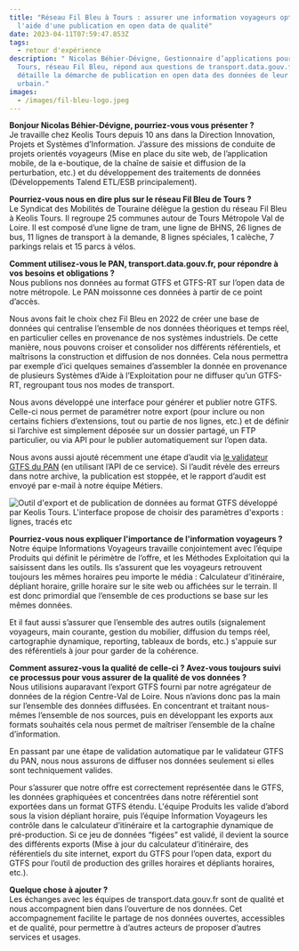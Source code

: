 ```yaml
---
title: "Réseau Fil Bleu à Tours : assurer une information voyageurs optimale à
  l'aide d'une publication en open data de qualité"
date: 2023-04-11T07:59:47.853Z
tags:
  - retour d'expérience
description: " Nicolas Béhier-Dévigne, Gestionnaire d’applications pour Keolis
  Tours, réseau Fil Bleu, répond aux questions de transport.data.gouv.fr et
  détaille la démarche de publication en open data des données de leur réseau
  urbain."
images:
  - /images/fil-bleu-logo.jpeg
---
```

**Bonjour Nicolas Béhier-Dévigne, pourriez-vous vous présenter ?**\
Je travaille chez Keolis Tours depuis 10 ans dans la Direction Innovation, Projets et Systèmes d’Information. J’assure des missions de conduite de projets orientés voyageurs (Mise en place du site web, de l’application mobile, de la e-boutique, de la chaîne de saisie et diffusion de la perturbation, etc.) et du développement des traitements de données (Développements Talend ETL/ESB principalement).

**Pourriez-vous nous en dire plus sur le réseau Fil Bleu de Tours ?**\
Le Syndicat des Mobilités de Touraine délègue la gestion du réseau Fil Bleu à Keolis Tours. Il regroupe 25 communes autour de Tours Métropole Val de Loire. Il est composé d’une ligne de tram, une ligne de BHNS, 26 lignes de bus, 11 lignes de transport à la demande, 8 lignes spéciales, 1 calèche, 7 parkings relais et 15 parcs à vélos.

**Comment utilisez-vous le PAN, transport.data.gouv.fr, pour répondre à vos besoins et obligations ?**\
Nous publions nos données au format GTFS et GTFS-RT sur l’open data de notre métropole. Le PAN moissonne ces données à partir de ce point d’accès.

Nous avons fait le choix chez Fil Bleu en 2022 de créer une base de données qui centralise l’ensemble de nos données théoriques et temps réel, en particulier celles en provenance de nos systèmes industriels. De cette manière, nous pouvons croiser et consolider nos différents référentiels, et maîtrisons la construction et diffusion de nos données. Cela nous permettra par exemple d’ici quelques semaines d’assembler la donnée en provenance de plusieurs Systèmes d’Aide à l’Exploitation pour ne diffuser qu’un GTFS-RT, regroupant tous nos modes de transport.

Nous avons développé une interface pour générer et publier notre GTFS. Celle-ci nous permet de paramétrer notre export (pour inclure ou non certains fichiers d’extensions, tout ou partie de nos lignes, etc.) et de définir si l’archive est simplement déposée sur un dossier partagé, un FTP particulier, ou via API pour le publier automatiquement sur l’open data.

Nous avons aussi ajouté récemment une étape d’audit via [le validateur GTFS du PAN](https://github.com/etalab/transport-validator) (en utilisant l’API de ce service). Si l’audit révèle des erreurs dans notre archive, la publication est stoppée, et le rapport d’audit est envoyé par e-mail à notre équipe Métiers.

![Outil d'export et de publication de données au format GTFS développé par Keolis Tours. L'interface propose de choisir des paramètres d'exports : lignes, tracés etc](/images/keolis-tours-publication-gtfs.png "Outil d'export et de publication de données au format GTFS développé par Keolis Tours")

**Pourriez-vous nous expliquer l'importance de l'information voyageurs ?**\
Notre équipe Informations Voyageurs travaille conjointement avec l’équipe Produits qui définit le périmètre de l’offre, et les Méthodes Exploitation qui la saisissent dans les outils. Ils s’assurent que les voyageurs retrouvent toujours les mêmes horaires peu importe le média : Calculateur d’itinéraire, dépliant horaire, grille horaire sur le site web ou affichées sur le terrain. Il est donc primordial que l’ensemble de ces productions se base sur les mêmes données.

Et il faut aussi s’assurer que l’ensemble des autres outils (signalement voyageurs, main courante, gestion du mobilier, diffusion du temps réel, cartographie dynamique, reporting, tableaux de bords, etc.) s'appuie sur des référentiels à jour pour garder de la cohérence.

**Comment assurez-vous la qualité de celle-ci ? Avez-vous toujours suivi ce processus pour vous assurer de la qualité de vos données ?**\
Nous utilisions auparavant l’export GTFS fourni par notre agrégateur de données de la région Centre-Val de Loire. Nous n’avions donc pas la main sur l’ensemble des données diffusées. En concentrant et traitant nous-mêmes l’ensemble de nos sources, puis en développant les exports aux formats souhaités cela nous permet de maîtriser l’ensemble de la chaîne d’information.

En passant par une étape de validation automatique par le validateur GTFS du PAN, nous nous assurons de diffuser nos données seulement si elles sont techniquement valides.

Pour s’assurer que notre offre est correctement représentée dans le GTFS, les données graphiquées et concentrées dans notre référentiel sont exportées dans un format GTFS étendu. L'équipe Produits les valide d’abord sous la vision dépliant horaire, puis l’équipe Information Voyageurs les contrôle dans le calculateur d’itinéraire et la cartographie dynamique de pré-production. Si ce jeu de données “figées” est validé, il devient la source des différents exports (Mise à jour du calculateur d’itinéraire, des référentiels du site internet, export du GTFS pour l’open data, export du GTFS pour l’outil de production des grilles horaires et dépliants horaires, etc.).

**Quelque chose à ajouter ?**\
Les échanges avec les équipes de transport.data.gouv.fr sont de qualité et nous accompagnent bien dans l’ouverture de nos données. Cet accompagnement facilite le partage de nos données ouvertes, accessibles et de qualité, pour permettre à d’autres acteurs de proposer d’autres services et usages.